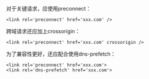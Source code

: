 对于关键请求，应使用preconnect：

```
<link rel='preconnect' href='xxx.com' />
```

跨域请求还应加上crossorigin：

```
<link rel='preconnect' href='xxx.com' crossorigin />
```

为了兼容性更好，还应配合使用dns-prefetch：

```
<link rel='preconnect' href='xxx.com'>
<link rel='dns-prefetch' href='xxx.com'>
```
